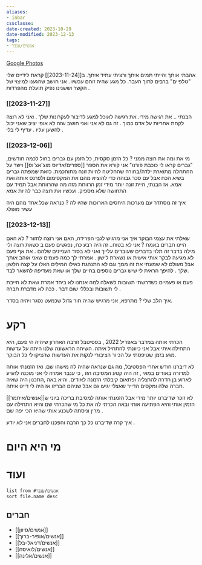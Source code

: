 ```yaml
---
aliases:
- inbar
cssclasse: 
date-created: 2023-10-29
date-modified: 2023-12-13
tags:
- אנשים/ענבר
---
```


[Google Photos](https://photos.app.goo.gl/pG9rGoP14UXNAmFz8)

אהבתי אותך והייתי תמים איתך ורציתי עתיד איתך. ב[[2023-11-24]] קראת לידיים שלי "טלפיים" ברבים לתוך העבר. כל מגע שהיה זוהם עכשיו . אני חושב שהגענו למיצוי של הקשר וששנינו נפיק תועלת מהפרדות .

### [[2023-11-27]]

הבנתי .. את רגישה מידי. את רגישה לאוכל למגע לדיבור לעקרונות שלך . ואני לא רוצה לקחת אחריות על אדם כמוך . זה גם לא אני ואני חושב שזה לא אופי יציב שאני יכול להשען עליו . עדיף לי בלי .

### [[2023-12-06]]

מי את ומה את רוצה ממני ? כל הזמן סקסית, כל הזמן עם גברים בחול לכמה חודשים, "גברים קראו לי כוכבת פורנו"
אני קורא את הספר [[ספרים/אדיוס מוצ'אצ'וס]] וישר על ההתחלה מתוארת ילדה/בחורה שהחליטה להיות זונה מתוחכמת. כזאת שמפתה גברים בשיא הכח אבל עם סכר גבוהה כדי להוציא מהם את המקסימום ולפרנס אותה ואת אמא. אז הבנתי, היית זונה יותר מידי זמן הרווחת מזה מה שהרווחת אבל תמיד עם התחושה שלא מספיק. ועכשיו את רוצה כבר להיות אמא

איך זה מסתדר עם מערכות היחסים הארוכות שהיו לה ?
כנראה שכל אחד מהם היה עשיר מופלג

### [[2023-12-13]]

שאלתי את עצמי הבוקר איך אני מרגיש לגבי הפרידה,
האם אני רוצה לחזור ? לא
האם היינו חברים באמת ? אני לא בטוח..  זה היה רבע כח, נפגשים פעם ב כשאת רוצה ולי מילה בדבר זה תלוי בדברים שעוברים עלייך ואני לא בסוד העניינים שלהם . את אף פעם לא מגיעה לבקר אותי אישית או נשארת לישון .
אמרתי לך כמה פעמים שאני אוהב אותך אבל מעולם לא שמעתי את זה ממך וגם לא התנהגת כאילו המילים האלו על קצה הלשון שלך . להיפך הראית לי שיש גברים נוספים בחיים שלך או שאת מעדיפה להשאר לבד.

פעם או פעמיים כשדרשתי תשובות לשאלה למה אנחנו לא ביחד אמרת שאת לא חייבת לי תשובות ובכללי שום דבר . ככה לא מדברת חברה .

איך הלב שלי ? מתרפא, אני מרגיש שהיה חור גדול שכמעט נסגר ויהיה בסדר.

# רקע

הכרתי אותה במדבר באפריל 2022 , בפסיטבל זורבה האחרון שיהיה הי פעם, היא התחילה איתי אבל אני כיוונתי להתחיל איתה. השיחה הראשונה שלנו היתה על עדשות מגע בזמן שטיפסתי על הכיור הציבורי לנקות את העדשות שהציקו לי כל הבוקר.

לא דיברנו חודש אחרי הפסטיבל, מה גם שנראה שהיה לה מישהו שם. ואז הזמנתי אותה למדורה באודים במאי , זה היה קטע המסיבה הזו , כי ענבר אמרה לי אני מוכנה להגיע לארוע בן חדרה להרצליה ופתאום קיבלתי הזמנה לאודים. והיא באה ,התכנון היה שאיה חברה שלה ומקסים הדייר שאצלי יגיעו גם אבל שניהם הבריזו אז היה לי דייט איתה.

לא זוכר שדיברנו יותר מידי אבל הזמנתי אותה למסיבת בריכה ביוני ש[[אנשים/איתמר]] הזמין אותי והיא הפתיעה אותי ובאה הכרתי לה את כל מי שהכרתי שם והיא התחילה עם מרין וניסתה לשכנע אותי שהיא הכי יפה שם .

איך קרה שדיברנו כל כך הרבה והפכנו לחברים אני לא יודע .

# מי היא היום

# ועוד

```dataview
list from #אנשים/ענבר
sort file.name desc
```

## חברים

- [[אנשים/סיוון]]
- [[אנשים/אופיר-ברוך]]
- [[אנשים/דניאל-בל]]
- [[אנשים/לואיסה]]
- [[אנשים/אלינה]]
